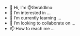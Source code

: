 - 👋 Hi, I’m @GeraldImo
- 👀 I’m interested in ...
- 🌱 I’m currently learning ...
- 💞️ I’m looking to collaborate on ...
- 📫 How to reach me ...

<!---
GeraldImo/GeraldImo is a ✨ special ✨ repository because its `README.md` (this file) appears on your GitHub profile.
You can click the Preview link to take a look at your changes.
--->
